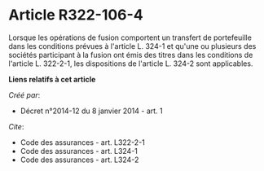 # Article R322-106-4

Lorsque les opérations de fusion comportent un transfert de portefeuille dans les conditions prévues à l'article L. 324-1 et
qu'une ou plusieurs des sociétés participant à la fusion ont émis des titres dans les conditions de l'article L. 322-2-1, les
dispositions de l'article L. 324-2 sont applicables.

**Liens relatifs à cet article**

_Créé par_:

  - Décret n°2014-12 du 8 janvier 2014 - art. 1

_Cite_:

  - Code des assurances - art. L322-2-1
  - Code des assurances - art. L324-1
  - Code des assurances - art. L324-2
